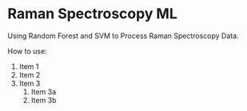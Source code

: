 # Raman Spectroscopy ML
Using Random Forest and SVM to Process Raman Spectroscopy Data.
 
How to use:
1. Item 1
1. Item 2
1. Item 3
   1. Item 3a
   1. Item 3b
